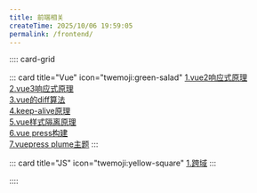 ```yaml
---
title: 前端相关
createTime: 2025/10/06 19:59:05
permalink: /frontend/
---
```



:::: card-grid

::: card title="Vue" icon="twemoji:green-salad"
[1.vue2响应式原理](vue/1.vue2响应式原理.md)  
[2.vue3响应式原理](vue/2.vue3响应式原理.md)  
[3.vue的diff算法](vue/3.vue的diff算法.md)  
[4.keep-alive原理](vue/4.keep-alive原理.md)  
[5.vue样式隔离原理](vue/5.vue样式隔离原理.md)  
[6.vue press构建](vue/6.vue%20press构建.md)  
[7.vuepress plume主题](vue/7.vuepress%20plume主题.md)
:::

::: card title="JS" icon="twemoji:yellow-square"
[1.跨域](js/1.跨域.md)
:::

::::